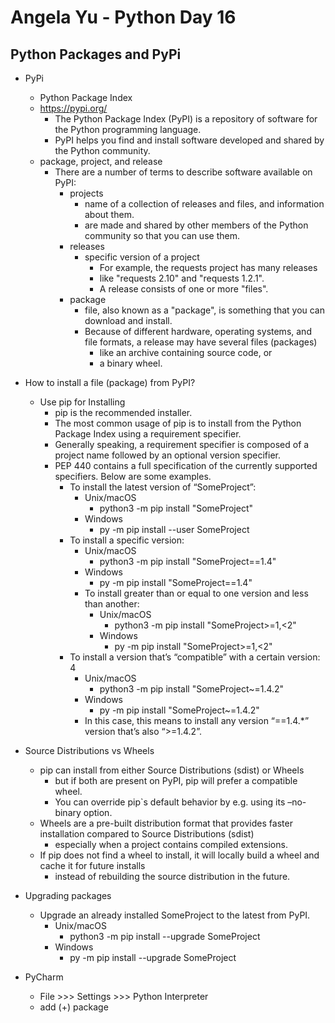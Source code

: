 # Angela Yu - Python Day 16
## Python Packages and PyPi

- PyPi
  - Python Package Index
  - https://pypi.org/
    - The Python Package Index (PyPI) is a repository of software for the Python programming language. 
    - PyPI helps you find and install software developed and shared by the Python community. 
  - package, project, and release
    - There are a number of terms to describe software available on PyPI:
      - projects
        - name of a collection of releases and files, and information about them.  
        - are made and shared by other members of the Python community so that you can use them.
      - releases
        - specific version of a project
          - For example, the requests project has many releases
          - like "requests 2.10" and "requests 1.2.1". 
          - A release consists of one or more "files".
      - package
        - file, also known as a "package", is something that you can download and install. 
        - Because of different hardware, operating systems, and file formats, a release may have several files (packages)
          - like an archive containing source code, or
          - a binary wheel.  


- How to install a file (package) from PyPI?
  - Use pip for Installing 
    - pip is the recommended installer. 
    - The most common usage of pip is to install from the Python Package Index using a requirement specifier. 
    - Generally speaking, a requirement specifier is composed of a project name followed by an optional version specifier. 
    - PEP 440 contains a full specification of the currently supported specifiers. Below are some examples. 
      - To install the latest version of “SomeProject”:
        - Unix/macOS
          - python3 -m pip install "SomeProject"
        - Windows
          - py -m pip install --user SomeProject
      - To install a specific version:
        - Unix/macOS
          - python3 -m pip install "SomeProject==1.4"
        - Windows
          - py -m pip install "SomeProject==1.4"
        - To install greater than or equal to one version and less than another:
          - Unix/macOS
            - python3 -m pip install "SomeProject>=1,<2"
          - Windows 
            - py -m pip install "SomeProject>=1,<2"
      - To install a version that’s “compatible” with a certain version: 4 
        - Unix/macOS 
          - python3 -m pip install "SomeProject~=1.4.2"
        - Windows
          - py -m pip install "SomeProject~=1.4.2"
        - In this case, this means to install any version “==1.4.*” version that’s also “>=1.4.2”.  


- Source Distributions vs Wheels 
  - pip can install from either Source Distributions (sdist) or Wheels
    - but if both are present on PyPI, pip will prefer a compatible wheel. 
    - You can override pip`s default behavior by e.g. using its –no-binary option. 
  - Wheels are a pre-built distribution format that provides faster installation compared to Source Distributions (sdist)
    - especially when a project contains compiled extensions.
  - If pip does not find a wheel to install, it will locally build a wheel and cache it for future installs
    - instead of rebuilding the source distribution in the future.  


- Upgrading packages
  - Upgrade an already installed SomeProject to the latest from PyPI. 
    - Unix/macOS
      - python3 -m pip install --upgrade SomeProject 
    - Windows
      - py -m pip install --upgrade SomeProject

- PyCharm
  - File >>> Settings >>> Python Interpreter
  - add (+) package
